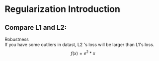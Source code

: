 # Regularization Introduction 

## Compare L1 and L2: 

Robustness  
If you have some outliers in datast, L2 's loss will be larger than L1's loss.
$$
f(x) = e^2*x
$$

